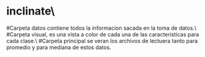 # inclinate\\
#Carpeta datos contiene todos la informacion sacada en la toma de datos.\\
#Carpeta visual, es una vista a color de cada una de las caracteristicas para cada clase.\\
#Carpeta principal se veran los archivos de lectuera tanto para promedio y para mediana de estos datos.
